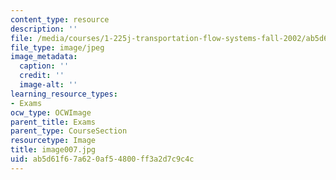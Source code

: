 ```yaml
---
content_type: resource
description: ''
file: /media/courses/1-225j-transportation-flow-systems-fall-2002/ab5d61f67a620af54800ff3a2d7c9c4c_image007.jpg
file_type: image/jpeg
image_metadata:
  caption: ''
  credit: ''
  image-alt: ''
learning_resource_types:
- Exams
ocw_type: OCWImage
parent_title: Exams
parent_type: CourseSection
resourcetype: Image
title: image007.jpg
uid: ab5d61f6-7a62-0af5-4800-ff3a2d7c9c4c
---
```

